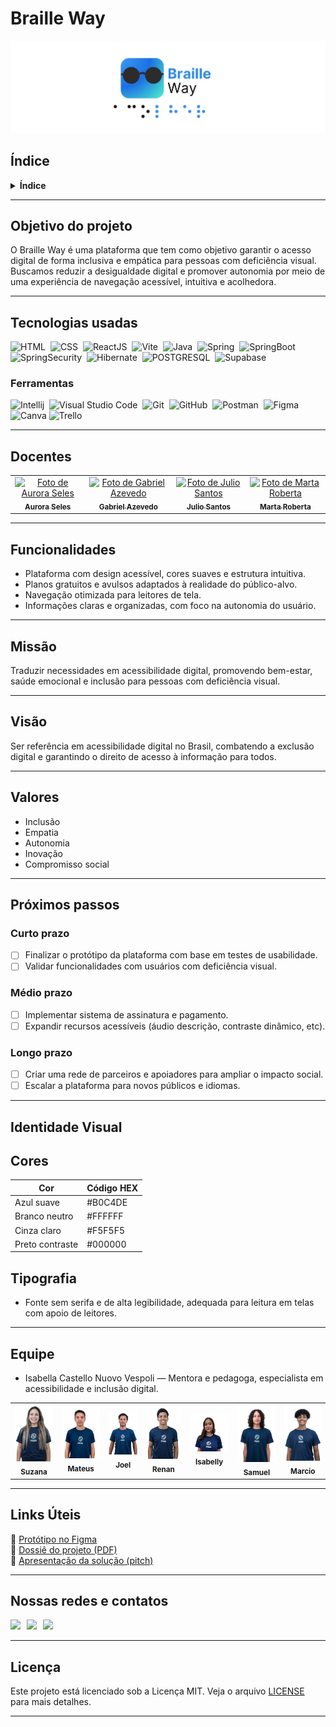# Braille Way

![Logo do Braille Way](./Colorful_Brain_Human_Technology_Logo_(18).png)

## Índice

<details>
  <summary><strong>Índice</strong></summary>

1. [Objetivo do projeto](#objetivo-do-projeto)
2. [Tecnologias e ferramentas usadas](#tecnologias-usadas)
3. [Docentes](#docentes)
4. [Funcionalidades](#funcionalidades)
5. [Missão](#missão)
6. [Visão](#visão)
7. [Valores](#valores)
8. [Próximos passos](#próximos-passos)
9. [Identidade Visual](#identidade-visual)
10. [Equipe](#equipe)
11. [Links Úteis](#links-úteis)
12. [Nossas redes e contatos](#nossas-redes-e-contatos)
13. [Licença](#licença)

</details>

---

## Objetivo do projeto

O Braille Way é uma plataforma que tem como objetivo garantir o acesso digital de forma inclusiva e empática para pessoas com deficiência visual. Buscamos reduzir a desigualdade digital e promover autonomia por meio de uma experiência de navegação acessível, intuitiva e acolhedora.

---

## Tecnologias usadas

![HTML](https://img.shields.io/badge/HTML-0D1117?style=for-the-badge&logo=html5&labelColor=0D1117)&nbsp;
![CSS](https://img.shields.io/badge/CSS-0D1117?style=for-the-badge&logo=CSS3&logoColor=1572B6&labelColor=0D1117)&nbsp;
![ReactJS](https://img.shields.io/badge/React-0D1117?style=for-the-badge&logo=react&logoColor=white&labelColor=0D1117)&nbsp;
![Vite](https://img.shields.io/badge/vite-0D1117.svg?style=for-the-badge&logo=vite&logoColor=white&labelColor=0D1117)&nbsp;
![Java](https://img.shields.io/badge/Java-0D1117?style=for-the-badge&logo=openjdk&logoColor=white&labelColor=0D1117)&nbsp;
![Spring](https://img.shields.io/badge/Spring-0D1117?style=for-the-badge&logo=spring&logoColor=107C10&labelColor=0D1117)&nbsp;
![SpringBoot](https://img.shields.io/badge/Spring_Boot-0D1117?style=for-the-badge&logo=springboot&logoColor=239120&labelColor=0D1117)&nbsp;
![SpringSecurity](https://img.shields.io/badge/Spring_Security-0D1117?style=for-the-badge&logo=Spring-Security&logoColor=239120&labelColor=0D1117)&nbsp;
![Hibernate](https://img.shields.io/badge/Hibernate-0D1117?style=for-the-badge&logo=Hibernate&logoColor=239120&labelColor=0D1117)&nbsp;
![POSTGRESQL](https://img.shields.io/badge/PostgreSQL-0D1117?style=for-the-badge&logo=postgresql&labelColor=0D1117)&nbsp;
![Supabase](https://img.shields.io/badge/Supabase-0D1117?style=for-the-badge&logo=supabase&logoColor=white&labelColor=0D1117)

### Ferramentas

![Intellij](https://img.shields.io/badge/intellij-0D1117?style=for-the-badge&logo=intellij-idea&logoColor=white&labelColor=0D1117)&nbsp;
![Visual Studio Code](https://img.shields.io/badge/-Visual%20Studio%20Code-0D1117?style=for-the-badge&logo=visual%20studio%20code&logoColor=white&labelColor=0D1117)&nbsp;
![Git](https://img.shields.io/badge/Git-0D1117?style=for-the-badge&logo=Git&logoColor=white&labelColor=0D1117)&nbsp;
![GitHub](https://img.shields.io/badge/-GitHub-0D1117?style=for-the-badge&logo=github&labelColor=0D1117)&nbsp;
![Postman](https://img.shields.io/badge/Postman-0D1117?style=for-the-badge&logo=Postman&logoColor=white&labelColor=0D1117)&nbsp;
![Figma](https://img.shields.io/badge/figma-0D1117?style=for-the-badge&logo=figma&logoColor=white&labelColor=0D1117)&nbsp;
![Canva](https://img.shields.io/badge/Canva-0D1117.svg?style=for-the-badge&logo=Canva&logoColor=white&labelColor=0D1117)
![Trello](https://img.shields.io/badge/trello-0D1117?style=for-the-badge&logo=trello&logoColor=white&labelColor=0D1117)&nbsp;

---

## Docentes

<table align="center">
  <tr>
  <td align="center">
      <a href="https://www.linkedin.com/in/auroraseles/" title="LinkedIn">
        <img src="https://github.com/MateusBrk/template-exemplo/blob/main/Aurora.jpg" width="125px;" alt="Foto de Aurora Seles"/><br>
        <sub>
          <b>Aurora Seles</b>
        </sub>
      </a>
    </td>
      <td align="center">
      <a href="https://www.linkedin.com/in/gabriel-augusto-edu/" title="LinkedIn">
        <img src="https://github.com/MateusBrk/template-exemplo/blob/main/gabriel.jpg" width="125px;" alt="Foto de Gabriel Azevedo"/><br>
        <sub>
          <b>Gabriel Azevedo</b>
        </sub>
      </a>
    </td>
      <td align="center">
      <a href="https://www.linkedin.com/in/julio-santos-26894747/" title="LinkedIn">
        <img src="https://github.com/MateusBrk/template-exemplo/blob/main/Julio.jpg" width="125px;" alt="Foto de Julio Santos"/><br>
        <sub>
          <b>Julio Santos</b>
        </sub>
      </a>
    </td>
          <td align="center">
      <a href="https://www.linkedin.com/in/martarobertateles/" title="LinkedIn">
        <img src="https://github.com/MateusBrk/template-exemplo/blob/main/Marta.jpg" width="125px;" alt="Foto de Marta Roberta"/><br>
        <sub>
          <b>Marta Roberta</b>
        </sub>
      </a>
    </td>
  </tr>
</table>

---

## Funcionalidades

- Plataforma com design acessível, cores suaves e estrutura intuitiva.
- Planos gratuitos e avulsos adaptados à realidade do público-alvo.
- Navegação otimizada para leitores de tela.
- Informações claras e organizadas, com foco na autonomia do usuário.

---

## Missão

Traduzir necessidades em acessibilidade digital, promovendo bem-estar, saúde emocional e inclusão para pessoas com deficiência visual.

---

## Visão

Ser referência em acessibilidade digital no Brasil, combatendo a exclusão digital e garantindo o direito de acesso à informação para todos.

---

## Valores

- Inclusão  
- Empatia  
- Autonomia  
- Inovação  
- Compromisso social

---

## Próximos passos

### Curto prazo
- [ ] Finalizar o protótipo da plataforma com base em testes de usabilidade.
- [ ] Validar funcionalidades com usuários com deficiência visual.

### Médio prazo
- [ ] Implementar sistema de assinatura e pagamento.
- [ ] Expandir recursos acessíveis (áudio descrição, contraste dinâmico, etc).

### Longo prazo
- [ ] Criar uma rede de parceiros e apoiadores para ampliar o impacto social.
- [ ] Escalar a plataforma para novos públicos e idiomas.

---

## Identidade Visual

**Cores**
---
| Cor            | Código HEX |
|----------------|------------|
| Azul suave     | #B0C4DE    |
| Branco neutro  | #FFFFFF    |
| Cinza claro    | #F5F5F5    |
| Preto contraste| #000000    |

**Tipografia**
---
* Fonte sem serifa e de alta legibilidade, adequada para leitura em telas com apoio de leitores.

---

## Equipe

- Isabella Castello Nuovo Vespoli — Mentora e pedagoga, especialista em acessibilidade e inclusão digital.

<table align="center">
  <tr>
  <td align="center">
      <a href="https://github.com/suzannm" title="Github Suzana">
        <img src="https://github.com/BrailleWay/.github/blob/main/profile/Suzana.jpeg" width="150px;" alt="Foto de Suzana Maciel"/><br>
        <sub>
          <b>Suzana</b>
        </sub>
      </a>
    </td>
    </td>
    <td align="center">
      <a href="https://github.com/MateusBrk" title="Github Mateus">
        <img src="https://github.com/BrailleWay/.github/blob/main/profile/Mateus.jpeg" width="150px;" alt="Foto de Mateus"/><br>
        <sub>
          <b>Mateus</b>
        </sub>
      </a>
    </td>
    <td align="center">
      <a href="https://github.com/Joel-brenno" title="Github Joel">
        <img src="https://github.com/BrailleWay/.github/blob/main/profile/Joel.jpeg" width="150px;" alt="Foto de Joel Brenno"/><br>
        <sub>
          <b>Joel</b>
        </sub>
      </a>
    </td>
    <td align="center">
      <a href="https://github.com/RenanSantos0" title="Github Renan">
        <img src="https://github.com/BrailleWay/.github/blob/main/profile/Renan.jpeg" width="150px;" alt="Foto de Renan Santos"/><br>
        <sub>
          <b>Renan</b>
        </sub>
      </a>
    </td>
    <td align="center">
      <a href="https://github.com/Isally22" title="Github Isabelly">
        <img src="https://github.com/BrailleWay/.github/blob/main/profile/Isabelly.jpeg" width="150px;" alt="Foto de Isabelly Esmeralda"/><br>
        <sub>
          <b>Isabelly</b>
        </sub>
      </a>
    </td>
    <td align="center">
      <a href="https://github.com/Sammyuxddd" title="Github Samuel">
        <img src="https://github.com/BrailleWay/.github/blob/main/profile/Samuel.jpeg" width="150px;" alt="Foto de Samuel Borges"/><br>
        <sub>
          <b>Samuel</b>
        </sub>
      </a>
    </td>
    <td align="center">
      <a href="https://github.com/marciordalio" title="Github Marcio">
        <img src="https://github.com/BrailleWay/.github/blob/main/profile/Marcio.jpeg" width="150px;" alt="Foto de Marcio Eduardo"/><br>
        <sub>
          <b>Marcio</b>
        </sub>
      </a>
    </td>
  </tr>
</table>

---

## Links Úteis

📌 [Protótipo no Figma](https://www.figma.com/design/xBcX6Wbwsz3MrVLUsrnM1u/Prot%C3%B3tipo-BrailleWay?node-id=0-1&p=f)  
📌 [Dossiê do projeto (PDF)](./docs/Apresentação%20braille%20way.pdf)  
📌 [Apresentação da solução (pitch)](#)  

---

## Nossas redes e contatos

<div style="display: flex; gap: 10px;">
<a href="https://linktr.ee/brailleway" target="_blank">
    <img src="https://img.shields.io/badge/LinkTree-0D1117?style=for-the-badge&logo=linktree&labelColor=0D1117">
</a>

<a href="https://www.linkedin.com/company/brailleway/" target="_blank">
    <img src="https://img.shields.io/badge/Linkedin-0D1117?style=for-the-badge&logo=linkedin&labelColor=0D1117">
</a>

<a href="https://www.instagram.com/_brailleway" target="_blank">
    <img src="https://img.shields.io/badge/Instagram-0D1117?style=for-the-badge&logo=instagram&labelColor=0D1117">
</a>
</div>

---

## Licença

Este projeto está licenciado sob a Licença MIT. Veja o arquivo [LICENSE](./LICENSE) para mais detalhes.

---

